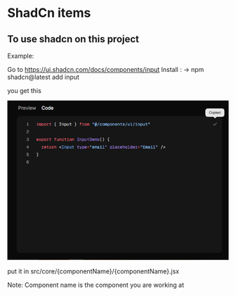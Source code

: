 # ShadCn items

## To use shadcn on this project

Example:

Go to <https://ui.shadcn.com/docs/components/input>
Install : ->
npm shadcn@latest add input

you get this

![alt text](image.png)

put it in src/core/{componentName}/{componentName}.jsx

Note: Component name is the component you are working at
